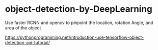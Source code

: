 # object-detection-by-DeepLearning
Use faster RCNN and opencv to pinpoint the location, rotation Angle, and area of the object


https://pythonprogramming.net/introduction-use-tensorflow-object-detection-api-tutorial/
